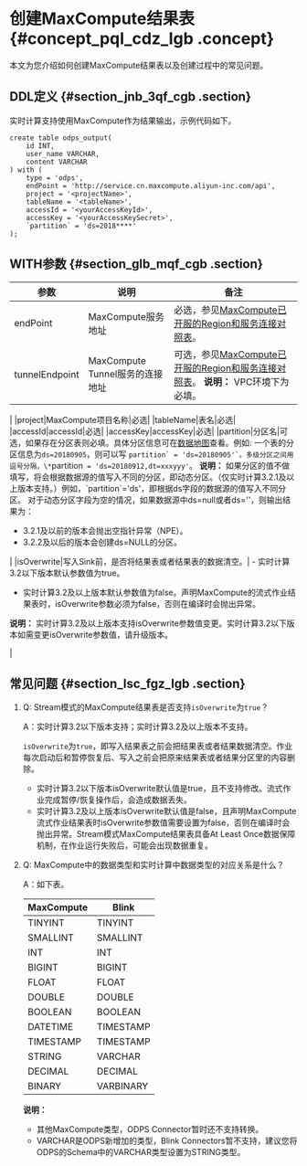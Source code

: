 # 创建MaxCompute结果表 {#concept_pql_cdz_lgb .concept}

本文为您介绍如何创建MaxCompute结果表以及创建过程中的常见问题。

## DDL定义 {#section_jnb_3qf_cgb .section}

实时计算支持使用MaxCompute作为结果输出，示例代码如下。

``` {#codeblock_jau_xv8_4zk .language-sql}
create table odps_output(
    id INT,
    user_name VARCHAR,
    content VARCHAR
) with (
    type = 'odps',
    endPoint = 'http://service.cn.maxcompute.aliyun-inc.com/api',
    project = '<projectName>',
    tableName = '<tableName>',
    accessId = '<yourAccessKeyId>',
    accessKey = '<yourAccessKeySecret>',
    `partition` = 'ds=2018****'
);
```

## WITH参数 {#section_glb_mqf_cgb .section}

|参数|说明|备注|
|--|--|--|
|endPoint|MaxCompute服务地址|必选，参见[MaxCompute已开服的Region和服务连接对照表](../../../../cn.zh-CN/准备工作/配置Endpoint.md#section_f2d_51y_5db)。|
|tunnelEndpoint|MaxCompute Tunnel服务的连接地址|可选，参见[MaxCompute已开服的Region和服务连接对照表](../../../../cn.zh-CN/准备工作/配置Endpoint.md#section_f2d_51y_5db)。 **说明：** VPC环境下为必填。

 |
|project|MaxCompute项目名称|必选|
|tableName|表名|必选|
|accessId|accessId|必选|
|accessKey|accessKey|必选|
|partition|分区名|可选，如果存在分区表则必填。具体分区信息可在[数据地图](https://meta.dw.alibaba-inc.com/store/index.html)查看。例如: 一个表的分区信息为`ds=20180905`，则可以写 ``partition` = 'ds=20180905'`。多级分区之间用逗号分隔，\*``partition` = 'ds=20180912,dt=xxxyyy'`。 **说明：** 如果分区的值不做填写，将会根据数据源的值写入不同的分区，即动态分区。（仅实时计算3.2.1及以上版本支持。）例如，\`partition\`='ds'，即根据ds字段的数据源的值写入不同分区。 对于动态分区字段为空的情况，如果数据源中ds=null或者ds=''，则输出结果为：

-   3.2.1及以前的版本会抛出空指针异常（NPE）。
-   3.2.2及以后的版本会创建ds=NULL的分区。

 |
|isOverwrite|写入Sink前，是否将结果表或者结果表的数据清空。| -   实时计算3.2以下版本默认参数值为true。
-   实时计算3.2及以上版本默认参数值为false。声明MaxCompute的流式作业结果表时，isOverwrite参数必须为false，否则在编译时会抛出异常。

 **说明：** 实时计算3.2及以上版本支持isOverwrite参数值变更。实时计算3.2以下版本如需变更isOverwrite参数值，请升级版本。

 |

## 常见问题 {#section_lsc_fgz_lgb .section}

1.  Q: Stream模式的MaxCompute结果表是否支持`isOverwrite`为`true`？

    A：实时计算3.2以下版本支持；实时计算3.2及以上版本不支持。

    `isOverwrite`为`true`，即写入结果表之前会把结果表或者结果数据清空。作业每次启动后和暂停恢复后、写入之前会把原来结果表或者结果分区里的内容删除。

    -   实时计算3.2以下版本isOverwrite默认值是true，且不支持修改。流式作业完成暂停/恢复操作后，会造成数据丢失。
    -   实时计算3.2及以上版本isOverwrite默认值是false，且声明MaxCompute流式作业结果表时isOverwrite参数值需要设置为false，否则在编译时会抛出异常。Stream模式MaxCompute结果表具备At Least Once数据保障机制，在作业运行失败后，可能会出现数据重复。
2.  Q: MaxCompute中的数据类型和实时计算中数据类型的对应关系是什么？

    A：如下表。

    |MaxCompute|Blink|
    |----------|-----|
    |TINYINT|TINYINT|
    |SMALLINT|SMALLINT|
    |INT|INT|
    |BIGINT|BIGINT|
    |FLOAT|FLOAT|
    |DOUBLE|DOUBLE|
    |BOOLEAN|BOOLEAN|
    |DATETIME|TIMESTAMP|
    |TIMESTAMP|TIMESTAMP|
    |STRING|VARCHAR|
    |DECIMAL|DECIMAL|
    |BINARY|VARBINARY|

    **说明：** 

    -   其他MaxCompute类型，ODPS Connector暂时还不支持转换。
    -   VARCHAR是ODPS新增加的类型，Blink Connectors暂不支持，建议您将ODPS的Schema中的VARCHAR类型设置为STRING类型。

